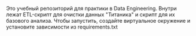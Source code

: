 Это учебный репозиторий для практики в Data Engineering. Внутри лежат ETL-скрипт для очистки данных "Титаника" и скрипт для их базового анализа. Чтобы запустить, создайте виртуальное окружение и установите зависимости из requirements.txt